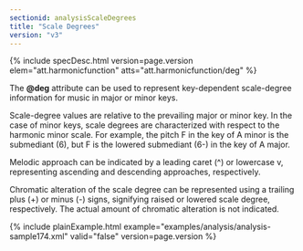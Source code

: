 ```yaml
---
sectionid: analysisScaleDegrees
title: "Scale Degrees"
version: "v3"
---
```






{% include specDesc.html version=page.version elem="att.harmonicfunction" atts="att.harmonicfunction/deg" %}



The **@deg** attribute can be used to represent key-dependent scale-degree
information for music in major or minor keys.

Scale-degree values are relative to the prevailing major or minor key. In the case
of minor
keys, scale degrees are characterized with respect to the harmonic minor scale. For
example,
the pitch F in the key of A minor is the submediant (6), but F is the lowered submediant
(6-) in the key of A major.

Melodic approach can be indicated by a leading caret (^) or lowercase v, representing
ascending and descending approaches, respectively.

Chromatic alteration of the scale degree can be represented using a trailing plus
(+) or
minus (-) signs, signifying raised or lowered scale degree, respectively. The actual
amount
of chromatic alteration is not indicated.

{% include plainExample.html example="examples/analysis/analysis-sample174.xml" valid="false" version=page.version %}


